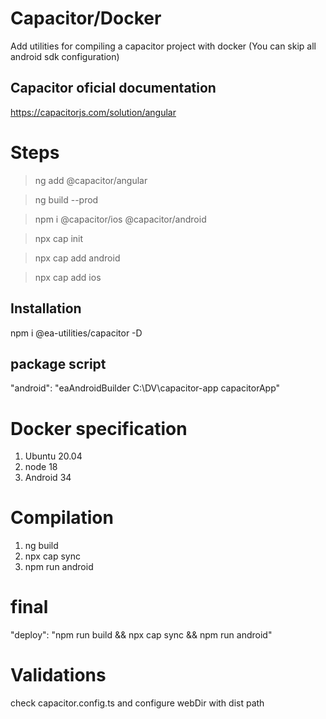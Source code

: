# Capacitor/Docker

Add utilities for compiling a capacitor project with docker (You can skip all android sdk configuration)

## Capacitor oficial documentation
https://capacitorjs.com/solution/angular

# Steps
> ng add @capacitor/angular

> ng build --prod

> npm i @capacitor/ios @capacitor/android

> npx cap init

> npx cap add android

> npx cap add ios

## Installation

npm i @ea-utilities/capacitor -D

## package script

"android": "eaAndroidBuilder C:\\DV\\capacitor-app capacitorApp"


# Docker specification

1. Ubuntu 20.04
1. node 18
1. Android 34


# Compilation

1. ng build
1. npx cap sync
1. npm run android

# final

"deploy": "npm run build && npx cap sync && npm run android"


# Validations

check capacitor.config.ts and configure webDir with dist path





<!-- 
# Demo

https://stackblitz.com/edit/stackblitz-starters-coddjt?file=src%2Fmain.ts

# Installation
> npm i @control-ea/spinner

# Instructions

## Modules
```ts
import { SpinnerComponent } from '@control-ea/spinner';
```

## Use

Add in `app.component.html` the tag `<ea-spinner color="{optional}" />`

> Note: only add this tag once.

```hmtl app.component.ts
<ea-spinner color="red" />
```

In components now you can inject `SpinnerService` and use its methods `show(message?)` or `hide()`

```ts
constructor(private spinnerService: SpinnerService) {

    this.spinnerService.show("Saving data...");

    timer(1000).subscribe(_ => {
        this.spinnerService.show("Data saved...");
    })

    timer(2000).subscribe(_ => {
        this.spinnerService.show("Loading data...");
    })

    timer(3000).subscribe(_ => {
        this.spinnerService.hide();
    });

}
```

> Note: color and message inputs are optional
> Note: You can send optional content in `<ea-spinner> <img src="img.gif"> </ea-spinner>` if you want to customize spinner, services you can continue using in same way

## Result

![Spinner](https://github.com/EdwinAriasRosero/controls/blob/main/libs/spinner/assets/spinner.PNG?raw=true)

## Custom content

![Custom spinner](https://github.com/EdwinAriasRosero/controls/blob/main/libs/spinner/assets/spinner-custom.PNG?raw=true) -->
